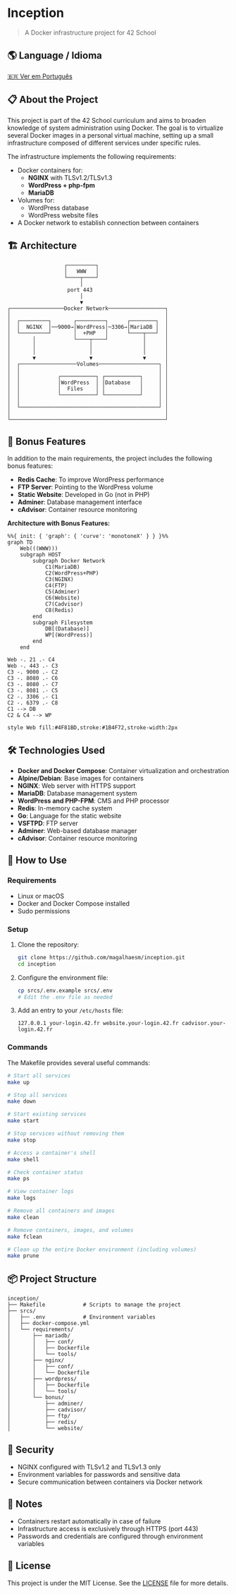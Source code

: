 # Inception
> A Docker infrastructure project for 42 School

## 🌎 Language / Idioma
[🇧🇷 Ver em Português](README_pt-br.md)

## 📋 About the Project

This project is part of the 42 School curriculum and aims to broaden knowledge of system administration using Docker. The goal is to virtualize several Docker images in a personal virtual machine, setting up a small infrastructure composed of different services under specific rules.

The infrastructure implements the following requirements:

- Docker containers for:
  - **NGINX** with TLSv1.2/TLSv1.3
  - **WordPress + php-fpm**
  - **MariaDB**
- Volumes for:
  - WordPress database
  - WordPress website files
- A Docker network to establish connection between containers

## 🏗️ Architecture

```
                  ┌─────────┐
                  │   WWW   │
                  └────┬────┘
                       │
                   port 443
                       │
                       ▼
┌─────────────────Docker Network──────────────────┐
│                                                 │
│  ┌─────────┐       ┌─────────┐      ┌────────┐  │
│  │  NGINX  │──9000→│WordPress│─3306→│MariaDB │  │
│  └─────────┘       │  +PHP   │      └────┬───┘  │
│       │            └────┬────┘           │      │
│       │                 │                │      │
│       │                 │                │      │
│       ▼                 ▼                ▼      │
│  ┌──────────────────Volumes───────────────────┐ │
│  │                                            │ │
│  │            ┌───────────┐ ┌───────────┐     │ │
│  │            │WordPress  │ │Database   │     │ │
│  │            │  Files    │ │           │     │ │
│  │            └───────────┘ └───────────┘     │ │
│  │                                            │ │
│  └────────────────────────────────────────────┘ │
│                                                 │
└─────────────────────────────────────────────────┘
```

## 🚀 Bonus Features

In addition to the main requirements, the project includes the following bonus features:

- **Redis Cache**: To improve WordPress performance
- **FTP Server**: Pointing to the WordPress volume
- **Static Website**: Developed in Go (not in PHP)
- **Adminer**: Database management interface
- **cAdvisor**: Container resource monitoring

**Architecture with Bonus Features:**

```mermaid
%%{ init: { 'graph': { 'curve': 'monotoneX' } } }%%
graph TD
    Web(((WWW)))
    subgraph HOST
        subgraph Docker Network
            C1(MariaDB)
            C2(WordPress+PHP)
            C3(NGINX)
            C4(FTP)
            C5(Adminer)
            C6(Website)
            C7(Cadvisor)
            C8(Redis)
        end
        subgraph Filesystem
            DB[(Database)]
            WP[(WordPress)]
        end
    end

Web -. 21 .- C4
Web -. 443 .- C3
C3 -. 9000 .- C2
C3 -. 8080 .- C6
C3 -. 8080 .- C7
C3 -. 8081 .- C5
C2 -. 3306 .- C1
C2 -. 6379 .- C8
C1 --> DB
C2 & C4 --> WP

style Web fill:#4F81BD,stroke:#1B4F72,stroke-width:2px
```

## 🛠 Technologies Used

- **Docker and Docker Compose**: Container virtualization and orchestration
- **Alpine/Debian**: Base images for containers
- **NGINX**: Web server with HTTPS support
- **MariaDB**: Database management system
- **WordPress and PHP-FPM**: CMS and PHP processor
- **Redis**: In-memory cache system
- **Go**: Language for the static website
- **VSFTPD**: FTP server
- **Adminer**: Web-based database manager
- **cAdvisor**: Container resource monitoring

## 🔧 How to Use

### Requirements

- Linux or macOS
- Docker and Docker Compose installed
- Sudo permissions

### Setup

1. Clone the repository:
   ```bash
   git clone https://github.com/magalhaesm/inception.git
   cd inception
   ```

2. Configure the environment file:
   ```bash
   cp srcs/.env.example srcs/.env
   # Edit the .env file as needed
   ```

3. Add an entry to your `/etc/hosts` file:
   ```
   127.0.0.1 your-login.42.fr website.your-login.42.fr cadvisor.your-login.42.fr
   ```

### Commands

The Makefile provides several useful commands:

```bash
# Start all services
make up

# Stop all services
make down

# Start existing services
make start

# Stop services without removing them
make stop

# Access a container's shell
make shell

# Check container status
make ps

# View container logs
make logs

# Remove all containers and images
make clean

# Remove containers, images, and volumes
make fclean

# Clean up the entire Docker environment (including volumes)
make prune
```

## 📦 Project Structure

```
inception/
├── Makefile            # Scripts to manage the project
├── srcs/
│   ├── .env            # Environment variables
│   ├── docker-compose.yml
│   └── requirements/
│       ├── mariadb/
│       │   ├── conf/
│       │   ├── Dockerfile
│       │   └── tools/
│       ├── nginx/
│       │   ├── conf/
│       │   └── Dockerfile
│       ├── wordpress/
│       │   ├── Dockerfile
│       │   └── tools/
│       └── bonus/
│           ├── adminer/
│           ├── cadvisor/
│           ├── ftp/
│           ├── redis/
│           └── website/
```

## 🔐 Security

- NGINX configured with TLSv1.2 and TLSv1.3 only
- Environment variables for passwords and sensitive data
- Secure communication between containers via Docker network

## 📝 Notes

- Containers restart automatically in case of failure
- Infrastructure access is exclusively through HTTPS (port 443)
- Passwords and credentials are configured through environment variables

## 📄 License

This project is under the MIT License. See the [LICENSE](LICENSE) file for more details.

